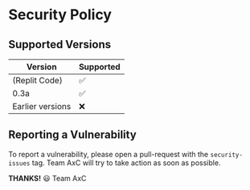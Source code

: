 # Security Policy

## Supported Versions

| Version            | Supported          |
| -------            | ------------------ |
| (Replit Code)      | :white_check_mark: |
| 0.3a               | :white_check_mark: |
| Earlier versions   | :x:                |

## Reporting a Vulnerability

To report a vulnerability, please open a pull-request with the `security-issues` tag. Team AxC will try to take action as soon as possible.

**THANKS!** 😃
Team AxC
